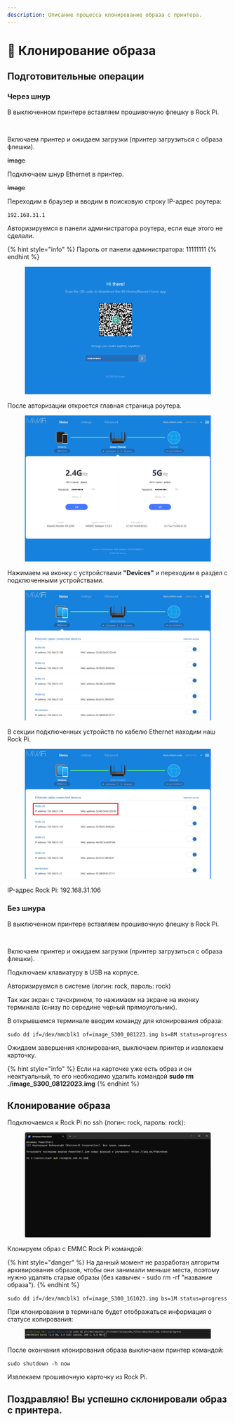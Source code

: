 ```yaml
---
description: Описание процесса клонирование образа с принтера.
---
```


# 💽 Клонирование образа

## Подготовительные операции

### Через шнур

В выключенном принтере вставляем прошивочную флешку в Rock Pi.

<figure><img src="../../../.gitbook/assets/DSC_0581.JPG" alt="" width="375"><figcaption></figcaption></figure>

Включаем принтер и ожидаем загрузки (принтер загрузиться с образа флешки).

~~Image~~

Подключаем шнур Ethernet в принтер.

~~Image~~

Переходим в браузер и вводим в поисковую строку IP-адрес роутера:

```
192.168.31.1
```

Авторизируемся в панели администратора роутера, если еще этого не сделали.

{% hint style="info" %}
Пароль от панели администратора: 11111111
{% endhint %}

<figure><img src="../../../.gitbook/assets/изображение (184).png" alt=""><figcaption></figcaption></figure>

После авторизации откроется главная страница роутера.

<figure><img src="../../../.gitbook/assets/изображение (197).png" alt=""><figcaption></figcaption></figure>

Нажимаем на иконку с устройствами **"Devices"** и переходим в раздел с подключенными устройствами.

<figure><img src="../../../.gitbook/assets/изображение (198).png" alt=""><figcaption></figcaption></figure>

В секции подключенных устройств по кабелю Ethernet находим наш Rock Pi.

<figure><img src="../../../.gitbook/assets/Снимок экрана 2023-10-16 173620.png" alt=""><figcaption></figcaption></figure>

IP-адрес Rock Pi: 192.168.31.106

### Без шнура

В выключенном принтере вставляем прошивочную флешку в Rock Pi.

<figure><img src="../../../.gitbook/assets/DSC_0581.JPG" alt="" width="375"><figcaption></figcaption></figure>

Включаем принтер и ожидаем загрузки (принтер загрузиться с образа флешки).

Подключаем клавиатуру в USB на корпусе.

Авторизируемся в системе (логин: rock, пароль: rock)

Так как экран с тачскрином, то нажимаем на экране на иконку терминала (снизу по середине черный прямоугольник).

В открывшемся терминале вводим команду для клонирования образа:

```
sudo dd if=/dev/mmcblk1 of=image_S300_081223.img bs=8M status=progress
```

Ожидаем завершения клонирования, выключаем принтер и извлекаем карточку.

{% hint style="info" %}
Если на карточке уже есть образ и он неактуальный, то его необходимо удалить командой **sudo rm ./image\_S300\_08122023.img**
{% endhint %}

## Клонирование образа

Подключаемся к Rock Pi по ssh (логин: rock, пароль: rock):

<figure><img src="../../../.gitbook/assets/изображение (199).png" alt=""><figcaption></figcaption></figure>

Клонируем образ с EMMC Rock Pi командой:

{% hint style="danger" %}
На данный момент не разработан алгоритм архивирования образов, чтобы они занимали меньше места, поэтому нужно удалять старые образы (без кавычек - sudo rm -rf "название образа").
{% endhint %}

```
sudo dd if=/dev/mmcblk1 of=image_S300_161023.img bs=1M status=progress
```

При клонировании в терминале будет отображаться информация о статусе копирования:

<figure><img src="../../../.gitbook/assets/Screenshot from 2023-09-28 22-37-57.png" alt=""><figcaption></figcaption></figure>

После окончания клонирования образа выключаем принтер командой:

```
sudo shutdown -h now
```

Извлекаем прошивочную карточку из Rock Pi.

## Поздравляю! Вы успешно склонировали образ с принтера.
